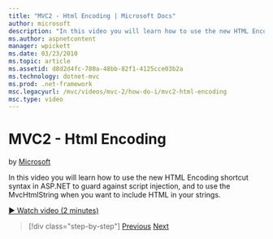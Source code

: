 ```yaml
---
title: "MVC2 - Html Encoding | Microsoft Docs"
author: microsoft
description: "In this video you will learn how to use the new HTML Encoding shortcut syntax in ASP.NET to guard against script injection, and to use the MvcHtmlString when..."
ms.author: aspnetcontent
manager: wpickett
ms.date: 03/23/2010
ms.topic: article
ms.assetid: d8d2d4fc-780a-48bb-82f1-4125cce03b2a
ms.technology: dotnet-mvc
ms.prod: .net-framework
msc.legacyurl: /mvc/videos/mvc-2/how-do-i/mvc2-html-encoding
msc.type: video
---
```

MVC2 - Html Encoding
====================
by [Microsoft](https://github.com/microsoft)

In this video you will learn how to use the new HTML Encoding shortcut syntax in ASP.NET to guard against script injection, and to use the MvcHtmlString when you want to include HTML in your strings.

[&#9654; Watch video (2 minutes)](https://channel9.msdn.com/Blogs/ASP-NET-Site-Videos/mvc2-html-encoding)

>[!div class="step-by-step"]
[Previous](how-do-i-use-httpverbs-attributes-in-an-mvc-application.md)
[Next](mvc2-stronglytyped-helpers.md)